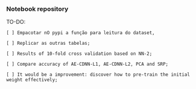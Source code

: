 ### Notebook repository

TO-DO:

    [ ] Empacotar nO pypi a função para leitura do dataset, 
    
    [ ] Replicar as outras tabelas;

    [ ] Results of 10-fold cross validation based on NN-2;
    
    [ ] Compare accuracy of AE-CDNN-L1, AE-CDNN-L2, PCA and SRP;
    
    [ ] It would be a improvement: discover how to pre-train the initial weight effectively;
    
